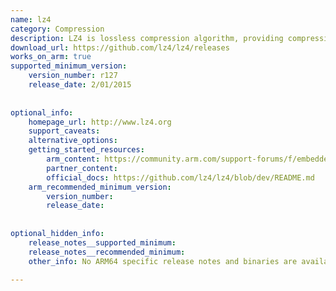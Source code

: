 ```yaml
---
name: lz4
category: Compression
description: LZ4 is lossless compression algorithm, providing compression speed > 500 MB/s per core, scalable with multi-cores CPU.
download_url: https://github.com/lz4/lz4/releases
works_on_arm: true
supported_minimum_version:
    version_number: r127
    release_date: 2/01/2015
 
 
optional_info:
    homepage_url: http://www.lz4.org
    support_caveats:
    alternative_options:
    getting_started_resources:
        arm_content: https://community.arm.com/support-forums/f/embedded-forum/13536/use-lz4-library-to-comperes-and-decompress-data    
        partner_content:  
        official_docs: https://github.com/lz4/lz4/blob/dev/README.md
    arm_recommended_minimum_version:
        version_number: 
        release_date:
 
 
optional_hidden_info:
    release_notes__supported_minimum:
    release_notes__recommended_minimum: 
    other_info: No ARM64 specific release notes and binaries are available. Installation and testing was done from source.
 
---
```


